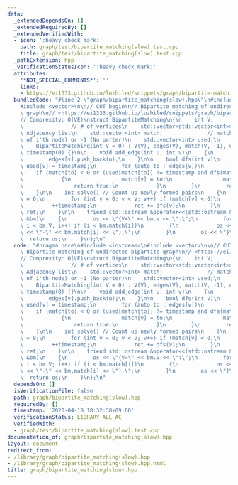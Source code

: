 ```yaml
---
data:
  _extendedDependsOn: []
  _extendedRequiredBy: []
  _extendedVerifiedWith:
  - icon: ':heavy_check_mark:'
    path: graph/test/bipartite_matching(slow).test.cpp
    title: graph/test/bipartite_matching(slow).test.cpp
  _pathExtension: hpp
  _verificationStatusIcon: ':heavy_check_mark:'
  attributes:
    '*NOT_SPECIAL_COMMENTS*': ''
    links:
    - https://ei1333.github.io/luzhiled/snippets/graph/bipartite-matching.html>
  bundledCode: "#line 2 \"graph/bipartite_matching(slow).hpp\"\n#include <iostream>\n\
    #include <vector>\n\n// CUT begin\n// Bipartite matching of undirected bipartite\
    \ graph\n// <https://ei1333.github.io/luzhiled/snippets/graph/bipartite-matching.html>\n\
    // Comprexity: O(VE)\nstruct BipartiteMatching\n{\n    int V;                \
    \               // # of vertices\n    std::vector<std::vector<int>> edges; //\
    \ Adjacency list\n    std::vector<int> match;              // match[i] = (Partner\
    \ of i'th node) or -1 (No parter)\n    std::vector<int> used;\n    int timestamp;\n\
    \    BipartiteMatching(int V = 0) : V(V), edges(V), match(V, -1), used(V, 0),\
    \ timestamp(0) {}\n\n    void add_edge(int u, int v)\n    {\n        edges[u].push_back(v);\n\
    \        edges[v].push_back(u);\n    }\n\n    bool dfs(int v)\n    {\n       \
    \ used[v] = timestamp;\n        for (auto to : edges[v])\n        {\n        \
    \    if (match[to] < 0 or (used[match[to]] != timestamp and dfs(match[to])))\n\
    \            {\n                match[v] = to;\n                match[to] = v;\n\
    \                return true;\n            }\n        }\n        return false;\n\
    \    }\n\n    int solve() // Count up newly formed pairs\n    {\n        int ret\
    \ = 0;\n        for (int v = 0; v < V; v++) if (match[v] < 0)\n        {\n   \
    \         ++timestamp;\n            ret += dfs(v);\n        }\n        return\
    \ ret;\n    }\n\n    friend std::ostream &operator<<(std::ostream &os, const BipartiteMatching\
    \ &bm)\n    {\n        os << \"{V=\" << bm.V << \":\";\n        for (int i = 0;\
    \ i < bm.V; i++) if (i < bm.match[i])\n        {\n            os << \"(\" << i\
    \ << \"-\" << bm.match[i] << \"),\";\n        }\n        os << \"}\";\n      \
    \  return os;\n    }\n};\n"
  code: "#pragma once\n#include <iostream>\n#include <vector>\n\n// CUT begin\n//\
    \ Bipartite matching of undirected bipartite graph\n// <https://ei1333.github.io/luzhiled/snippets/graph/bipartite-matching.html>\n\
    // Comprexity: O(VE)\nstruct BipartiteMatching\n{\n    int V;                \
    \               // # of vertices\n    std::vector<std::vector<int>> edges; //\
    \ Adjacency list\n    std::vector<int> match;              // match[i] = (Partner\
    \ of i'th node) or -1 (No parter)\n    std::vector<int> used;\n    int timestamp;\n\
    \    BipartiteMatching(int V = 0) : V(V), edges(V), match(V, -1), used(V, 0),\
    \ timestamp(0) {}\n\n    void add_edge(int u, int v)\n    {\n        edges[u].push_back(v);\n\
    \        edges[v].push_back(u);\n    }\n\n    bool dfs(int v)\n    {\n       \
    \ used[v] = timestamp;\n        for (auto to : edges[v])\n        {\n        \
    \    if (match[to] < 0 or (used[match[to]] != timestamp and dfs(match[to])))\n\
    \            {\n                match[v] = to;\n                match[to] = v;\n\
    \                return true;\n            }\n        }\n        return false;\n\
    \    }\n\n    int solve() // Count up newly formed pairs\n    {\n        int ret\
    \ = 0;\n        for (int v = 0; v < V; v++) if (match[v] < 0)\n        {\n   \
    \         ++timestamp;\n            ret += dfs(v);\n        }\n        return\
    \ ret;\n    }\n\n    friend std::ostream &operator<<(std::ostream &os, const BipartiteMatching\
    \ &bm)\n    {\n        os << \"{V=\" << bm.V << \":\";\n        for (int i = 0;\
    \ i < bm.V; i++) if (i < bm.match[i])\n        {\n            os << \"(\" << i\
    \ << \"-\" << bm.match[i] << \"),\";\n        }\n        os << \"}\";\n      \
    \  return os;\n    }\n};\n"
  dependsOn: []
  isVerificationFile: false
  path: graph/bipartite_matching(slow).hpp
  requiredBy: []
  timestamp: '2020-04-18 18:32:38+09:00'
  verificationStatus: LIBRARY_ALL_AC
  verifiedWith:
  - graph/test/bipartite_matching(slow).test.cpp
documentation_of: graph/bipartite_matching(slow).hpp
layout: document
redirect_from:
- /library/graph/bipartite_matching(slow).hpp
- /library/graph/bipartite_matching(slow).hpp.html
title: graph/bipartite_matching(slow).hpp
---
```

